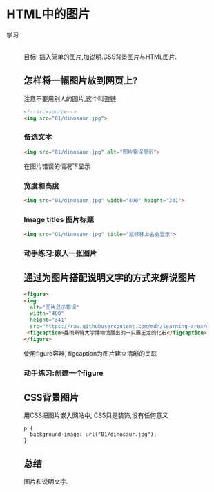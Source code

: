# HTML中的图片
学习<img> <figure>  
目标: 插入简单的图片,加说明.CSS背景图片与HTML图片.

## 怎样将一幅图片放到网页上?
注意不要用别人的图片,这个叫盗链
```html
<!--src=source-->
<img src="01/dinosaur.jpg">

```

### 备选文本
```html
<img src="01/dinosaur.jpg" alt="图片错误显示">
```
在图片错误的情况下显示

### 宽度和高度
```html
<img src="01/dinosaur.jpg" width="400" height="341">
```

### Image titles 图片标题
```html
<img src="01/dinosaur.jpg" title="鼠标移上去会显示">
```

### 动手练习:嵌入一张图片

## 通过为图片搭配说明文字的方式来解说图片
```html
<figure>
<img 
  alt="图片显示错误"
  width="400"
  height="341"
  src="https://raw.githubusercontent.com/mdn/learning-area/master/html/multimedia-and-embedding/images-in-html/dinosaur_small.jpg">
 <figcaption>曼彻斯特大学博物馆展出的一只霸王龙的化石</figcaption>
</figure>
```
使用figure容器, figcaption为图片建立清晰的关联

### 动手练习:创建一个figure

## CSS背景图片
用CSS把图片嵌入网站中, CSS只是装饰,没有任何意义
```stylus
p {
  background-image: url("01/dinosaur.jpg");
}
```

## 总结  
图片和说明文字.

